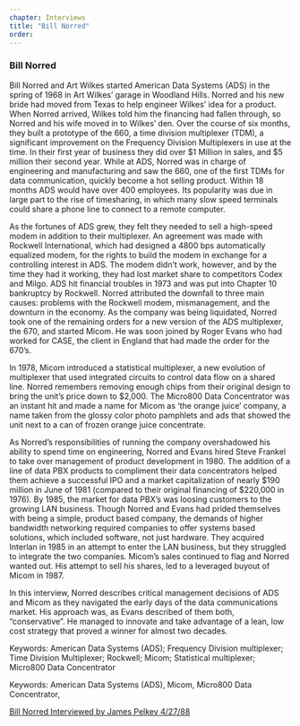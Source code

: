 ```yaml
---
chapter: Interviews
title: "Bill Norred"
order: 
---
```


### Bill Norred

Bill Norred and Art Wilkes started American Data Systems (ADS) in the spring of 1968 in Art Wilkes’ garage in Woodland Hills. Norred and his new bride had moved from Texas to help engineer Wilkes’ idea for a product. When Norred arrived, Wilkes told him the financing had fallen through, so Norred and his wife moved in to Wilkes’ den. Over the course of six months, they built a prototype of the 660, a time division multiplexer (TDM), a significant improvement on the Frequency Division Multiplexers in use at the time. In their first year of business they did over $1 Million in sales, and $5 million their second year. While at ADS, Norred was in charge of engineering and manufacturing and saw the 660, one of the first TDMs for data communication, quickly become a hot selling product. Within 18 months ADS would have over 400 employees. Its popularity was due in large part to the rise of timesharing, in which many slow speed terminals could share a phone line to connect to a remote computer.

As the fortunes of ADS grew, they felt they needed to sell a high-speed modem in addition to their multiplexer. An agreement was made with Rockwell International, which had designed a 4800 bps automatically equalized modem, for the rights to build the modem in exchange for a controlling interest in ADS. The modem didn’t work, however, and by the time they had it working, they had lost market share to competitors Codex and Milgo. ADS hit financial troubles in 1973 and was put into Chapter 10 bankruptcy by Rockwell. Norred attributed the downfall to three main causes: problems with the Rockwell modem, mismanagement, and the downturn in the economy. As the company was being liquidated, Norred took one of the remaining orders for a new version of the ADS multiplexer, the 670, and started Micom. He was soon joined by Roger Evans who had worked for CASE, the client in England that had made the order for the 670’s.

In 1978, Micom introduced a statistical multiplexer, a new evolution of multiplexer that used integrated circuits to control data flow on a shared line. Norred remembers removing enough chips from their original design to bring the unit’s price down to $2,000. The Micro800 Data Concentrator was an instant hit and made a name for Micom as ‘the orange juice’ company, a name taken from the glossy color photo pamphlets and ads that showed the unit next to a can of frozen orange juice concentrate. 

As Norred’s responsibilities of running the company overshadowed his ability to spend time on engineering, Norred and Evans hired Steve Frankel to take over management of product development in 1980. The addition of a line of data PBX products to compliment their data concentrators helped them achieve a successful IPO and a market capitalization of nearly $190 million in June of 1981 (compared to their original financing of $220,000 in 1976). By 1985, the market for data PBX’s was loosing customers to the growing LAN business. Though Norred and Evans had prided themselves with being a simple, product based company, the demands of higher bandwidth networking required companies to offer systems based solutions, which included software, not just hardware. They acquired Interlan in 1985 in an attempt to enter the LAN business, but they struggled to integrate the two companies. Micom’s sales continued to flag and Norred wanted out. His attempt to sell his shares, led to a leveraged buyout of Micom in 1987.

In this interview, Norred describes critical management decisions of ADS and Micom as they navigated the early days of the data communications market. His approach was, as Evans described of them both, “conservative”. He managed to innovate and take advantage of a lean, low cost strategy that proved a winner for almost two decades.

Keywords: American Data Systems (ADS); Frequency Division multiplexer; Time Division Multiplexer; Rockwell; Micom; Statistical multiplexer; Micro800 Data Concentrator

Keywords: American Data Systems (ADS), Micom, Micro800 Data Concentrator,

[Bill Norred Interviewed by James Pelkey 4/27/88](https://archive.computerhistory.org/resources/access/text/2018/07/102738827-05-01-acc.pdf)

